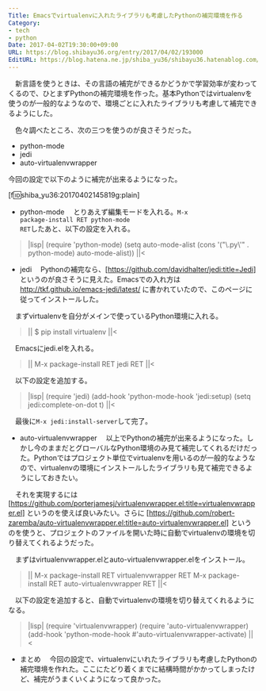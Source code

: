 ```yaml
---
Title: Emacsでvirtualenvに入れたライブラリも考慮したPythonの補完環境を作る
Category:
- tech
- python
Date: 2017-04-02T19:30:00+09:00
URL: https://blog.shibayu36.org/entry/2017/04/02/193000
EditURL: https://blog.hatena.ne.jp/shiba_yu36/shibayu36.hatenablog.com/atom/entry/10328749687233628546
---
```


　新言語を使うときは、その言語の補完ができるかどうかで学習効率が変わってくるので、ひとまずPythonの補完環境を作った。基本Pythonではvirtualenvを使うのが一般的なようなので、環境ごとに入れたライブラリも考慮して補完できるようにした。

　色々調べたところ、次の三つを使うのが良さそうだった。

- python-mode
- jedi
- auto-virtualenvwrapper

今回の設定で以下のように補完が出来るようになった。

[f:id:shiba_yu36:20170402145819g:plain]

* python-mode
　とりあえず編集モードを入れる。<code>M-x package-install RET python-mode RET</code>したあと、以下の設定を入れる。

>|lisp|
(require 'python-mode)
(setq auto-mode-alist (cons '("\\.py\\'" . python-mode) auto-mode-alist))
||<

* jedi
　Pythonの補完なら、[https://github.com/davidhalter/jedi:title=Jedi] というのが良さそうに見えた。Emacsでの入れ方は http://tkf.github.io/emacs-jedi/latest/ に書かれていたので、このページに従ってインストールした。

　まずvirtualenvを自分がメインで使っているPython環境に入れる。

>||
$ pip install virtualenv
||<

　Emacsにjedi.elを入れる。

>||
M-x package-install RET jedi RET
||<

　以下の設定を追加する。

>|lisp|
(require 'jedi)
(add-hook 'python-mode-hook 'jedi:setup)
(setq jedi:complete-on-dot t)
||<

　最後に<code>M-x jedi:install-server</code>して完了。

* auto-virtualenvwrapper
　以上でPythonの補完が出来るようになった。しかし今のままだとグローバルなPython環境のみ見て補完してくれるだけだった。Pythonではプロジェクト単位でvirtualenvを用いるのが一般的なようなので、virtualenvの環境にインストールしたライブラリも見て補完できるようにしておきたい。

　それを実現するには [https://github.com/porterjamesj/virtualenvwrapper.el:title=virtualenvwrapper.el] というのを使えば良いみたい。さらに [https://github.com/robert-zaremba/auto-virtualenvwrapper.el:title=auto-virtualenvwrapper.el] というのを使うと、プロジェクトのファイルを開いた時に自動でvirtualenvの環境を切り替えてくれるようだった。

　まずはvirtualenvwrapper.elとauto-virtualenvwrapper.elをインストール。

>||
M-x package-install RET virtualenvwrapper RET
M-x package-install RET auto-virtualenvwrapper RET
||<

　以下の設定を追加すると、自動でvirtualenvの環境を切り替えてくれるようになる。

>|lisp|
(require 'virtualenvwrapper)
(require 'auto-virtualenvwrapper)
(add-hook 'python-mode-hook #'auto-virtualenvwrapper-activate)
||<

* まとめ
　今回の設定で、virtualenvにいれたライブラリも考慮したPythonの補完環境を作れた。ここにたどり着くまでに結構時間がかかってしまったけど、補完がうまくいくようになって良かった。
